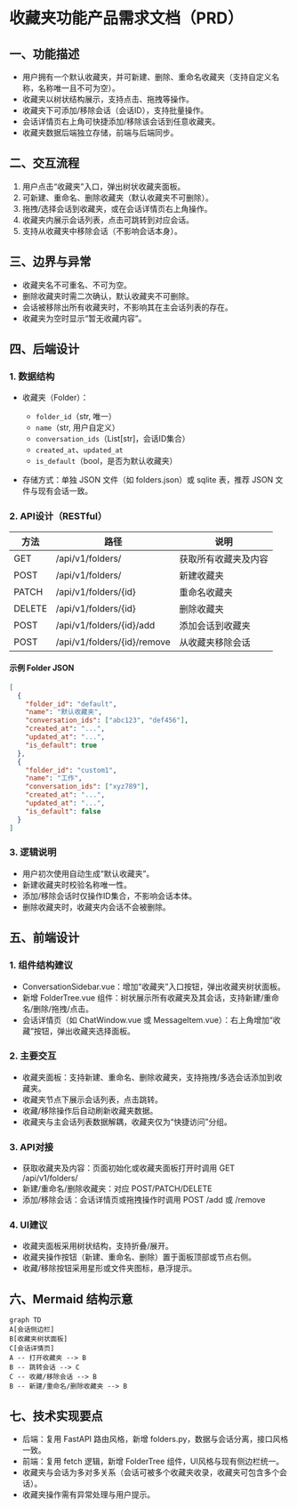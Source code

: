 # 收藏夹功能产品需求文档（PRD）

## 一、功能描述

- 用户拥有一个默认收藏夹，并可新建、删除、重命名收藏夹（支持自定义名称，名称唯一且不可为空）。
- 收藏夹以树状结构展示，支持点击、拖拽等操作。
- 收藏夹下可添加/移除会话（会话ID），支持批量操作。
- 会话详情页右上角可快捷添加/移除该会话到任意收藏夹。
- 收藏夹数据后端独立存储，前端与后端同步。

## 二、交互流程

1. 用户点击“收藏夹”入口，弹出树状收藏夹面板。
2. 可新建、重命名、删除收藏夹（默认收藏夹不可删除）。
3. 拖拽/选择会话到收藏夹，或在会话详情页右上角操作。
4. 收藏夹内展示会话列表，点击可跳转到对应会话。
5. 支持从收藏夹中移除会话（不影响会话本身）。

## 三、边界与异常

- 收藏夹名不可重名、不可为空。
- 删除收藏夹时需二次确认，默认收藏夹不可删除。
- 会话被移除出所有收藏夹时，不影响其在主会话列表的存在。
- 收藏夹为空时显示“暂无收藏内容”。

## 四、后端设计

### 1. 数据结构

- 收藏夹（Folder）：
  - `folder_id`（str, 唯一）
  - `name`（str, 用户自定义）
  - `conversation_ids`（List[str]，会话ID集合）
  - `created_at`、`updated_at`
  - `is_default`（bool，是否为默认收藏夹）

- 存储方式：单独 JSON 文件（如 folders.json）或 sqlite 表，推荐 JSON 文件与现有会话一致。

### 2. API设计（RESTful）

| 方法   | 路径                          | 说明                   |
|--------|-------------------------------|------------------------|
| GET    | /api/v1/folders/              | 获取所有收藏夹及内容   |
| POST   | /api/v1/folders/              | 新建收藏夹             |
| PATCH  | /api/v1/folders/{id}          | 重命名收藏夹           |
| DELETE | /api/v1/folders/{id}          | 删除收藏夹             |
| POST   | /api/v1/folders/{id}/add      | 添加会话到收藏夹       |
| POST   | /api/v1/folders/{id}/remove   | 从收藏夹移除会话       |

#### 示例 Folder JSON
```json
[
  {
    "folder_id": "default",
    "name": "默认收藏夹",
    "conversation_ids": ["abc123", "def456"],
    "created_at": "...",
    "updated_at": "...",
    "is_default": true
  },
  {
    "folder_id": "custom1",
    "name": "工作",
    "conversation_ids": ["xyz789"],
    "created_at": "...",
    "updated_at": "...",
    "is_default": false
  }
]
```

### 3. 逻辑说明

- 用户初次使用自动生成“默认收藏夹”。
- 新建收藏夹时校验名称唯一性。
- 添加/移除会话时仅操作ID集合，不影响会话本体。
- 删除收藏夹时，收藏夹内会话不会被删除。

## 五、前端设计

### 1. 组件结构建议

- ConversationSidebar.vue：增加“收藏夹”入口按钮，弹出收藏夹树状面板。
- 新增 FolderTree.vue 组件：树状展示所有收藏夹及其会话，支持新建/重命名/删除/拖拽/点击。
- 会话详情页（如 ChatWindow.vue 或 MessageItem.vue）：右上角增加“收藏”按钮，弹出收藏夹选择面板。

### 2. 主要交互

- 收藏夹面板：支持新建、重命名、删除收藏夹，支持拖拽/多选会话添加到收藏夹。
- 收藏夹节点下展示会话列表，点击跳转。
- 收藏/移除操作后自动刷新收藏夹数据。
- 收藏夹与主会话列表数据解耦，收藏夹仅为“快捷访问”分组。

### 3. API对接

- 获取收藏夹及内容：页面初始化或收藏夹面板打开时调用 GET /api/v1/folders/
- 新建/重命名/删除收藏夹：对应 POST/PATCH/DELETE
- 添加/移除会话：会话详情页或拖拽操作时调用 POST /add 或 /remove

### 4. UI建议

- 收藏夹面板采用树状结构，支持折叠/展开。
- 收藏夹操作按钮（新建、重命名、删除）置于面板顶部或节点右侧。
- 收藏/移除按钮采用星形或文件夹图标，悬浮提示。

## 六、Mermaid 结构示意

```mermaid
graph TD
A[会话侧边栏]
B[收藏夹树状面板]
C[会话详情页]
A -- 打开收藏夹 --> B
B -- 跳转会话 --> C
C -- 收藏/移除会话 --> B
B -- 新建/重命名/删除收藏夹 --> B
```

## 七、技术实现要点

- 后端：复用 FastAPI 路由风格，新增 folders.py，数据与会话分离，接口风格一致。
- 前端：复用 fetch 逻辑，新增 FolderTree 组件，UI风格与现有侧边栏统一。
- 收藏夹与会话为多对多关系（会话可被多个收藏夹收录，收藏夹可包含多个会话）。
- 收藏夹操作需有异常处理与用户提示。
